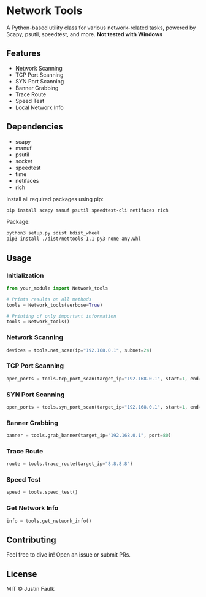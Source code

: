 # Network Tools

A Python-based utility class for various network-related tasks, powered by Scapy, psutil, speedtest, and more. **Not tested with Windows**

## Features

- Network Scanning
- TCP Port Scanning
- SYN Port Scanning
- Banner Grabbing
- Trace Route
- Speed Test
- Local Network Info

## Dependencies

- scapy
- manuf
- psutil
- socket
- speedtest
- time
- netifaces
- rich

Install all required packages using pip:

```bash
pip install scapy manuf psutil speedtest-cli netifaces rich
```

Package:

```bash
python3 setup.py sdist bdist_wheel
pip3 install ./dist/nettools-1.1-py3-none-any.whl
```

## Usage

### Initialization

```python
from your_module import Network_tools

# Prints results on all methods
tools = Network_tools(verbose=True)

# Printing of only important information
tools = Network_tools()
```

### Network Scanning

```python
devices = tools.net_scan(ip="192.168.0.1", subnet=24)
```

### TCP Port Scanning

```python
open_ports = tools.tcp_port_scan(target_ip="192.168.0.1", start=1, end=100)
```

### SYN Port Scanning

```python
open_ports = tools.syn_port_scan(target_ip="192.168.0.1", start=1, end=100)
```

### Banner Grabbing

```python
banner = tools.grab_banner(target_ip="192.168.0.1", port=80)
```

### Trace Route

```python
route = tools.trace_route(target_ip="8.8.8.8")
```

### Speed Test

```python
speed = tools.speed_test()
```

### Get Network Info

```python
info = tools.get_network_info()
```

## Contributing

Feel free to dive in! Open an issue or submit PRs.

## License

MIT © Justin Faulk
